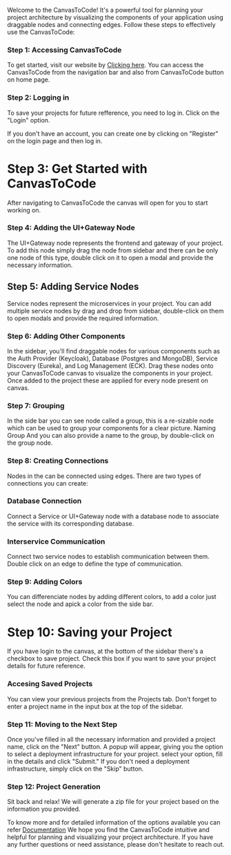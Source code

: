 Welcome to the CanvasToCode! It's a powerful tool for planning your project architecture by visualizing the components of your application using draggable nodes and connecting edges. Follow these steps to effectively use the CanvasToCode:

### Step 1: Accessing CanvasToCode
To get started, visit our website by [Clicking here](http://wda-ui.s3-website.ap-south-1.amazonaws.com/). You can access the CanvasToCode from the navigation bar and also from CanvasToCode button on home page.

### Step 2: Logging in
To save your projects for future refference, you need to log in. Click on the "Login" option.

If you don't have an account, you can create one by clicking on "Register" on the login page and then log in.
# Step 3: Get Started with CanvasToCode
After navigating to CanvasToCode the canvas will open for you to start working on.

### Step 4: Adding the UI+Gateway Node
The UI+Gateway node represents the frontend and gateway of your project. To add this node simply drag the node from sidebar and there can be only one node of this type, double click on it to open a modal and provide the necessary information.
## Step 5: Adding Service Nodes
Service nodes represent the microservices in your project. You can add multiple service nodes by drag and drop from sidebar, double-click on them to open modals and provide the required information.
### Step 6: Adding Other Components
In the sidebar, you'll find draggable nodes for various components such as the Auth Provider (Keycloak), Database (Postgres and MongoDB), Service Discovery (Eureka), and Log Management (ECK). Drag these nodes onto your CanvasToCode canvas to visualize the components in your project. Once added to the project these are applied for every node present on canvas.

### Step 7: Grouping
In the side bar you can see node called a group, this is a re-sizable node which can be used to group your components for a clear picture.
 Naming Group
And you can also provide a name to the group, by double-click on the group node.

### Step 8: Creating Connections
Nodes in the can be connected using edges. There are two types of connections you can create:
###  Database Connection 
Connect a Service or UI+Gateway node with a database node to associate the service with its corresponding database.

### Interservice Communication 
Connect two service nodes to establish communication between them. Double click on an edge to define the type of communication.

### Step 9: Adding Colors
You can differenciate nodes by adding different colors, to add a color just select the node and apick a color from the side bar.
# Step 10: Saving your Project
If you have login to the canvas, at the bottom of the sidebar there's a checkbox to save project. Check this box if you want to save your project details for future reference.

### Accesing Saved Projects
You can view your previous projects from the Projects tab. Don't forget to enter a project name in the input box at the top of the sidebar.
### Step 11: Moving to the Next Step
Once you've filled in all the necessary information and provided a project name, click on the "Next" button. A popup will appear, giving you the option to select a deployment infrastructure for your project. 
select your option, fill in the details and click "Submit." If you don't need a deployment infrastructure, simply click on the "Skip" button.


### Step 12: Project Generation
Sit back and relax! We will generate a zip file for your project based on the information you provided.


To know more and for detailed information of the options available you can refer [Documentation](/docs/Documentation/MindMap/Introduction/)
We hope you find the CanvasToCode intuitive and helpful for planning and visualizing your project architecture. If you have any further questions or need assistance, please don't hesitate to reach out. 
